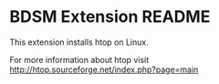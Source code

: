 # BDSM Extension README

This extension installs htop on Linux.

For more information about htop visit
http://htop.sourceforge.net/index.php?page=main
